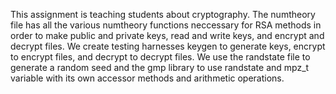 This assignment is teaching students about cryptography. The numtheory file has all the various numtheory functions neccessary for RSA methods in order to make public and private keys, read and write keys, and encrypt and decrypt files.
We create testing harnesses keygen to generate keys, encrypt to encrypt files, and decrypt to decrypt files. We use the randstate file to generate a random seed and the gmp library to use randstate and mpz_t variable with its own accessor methods and arithmetic operations.
